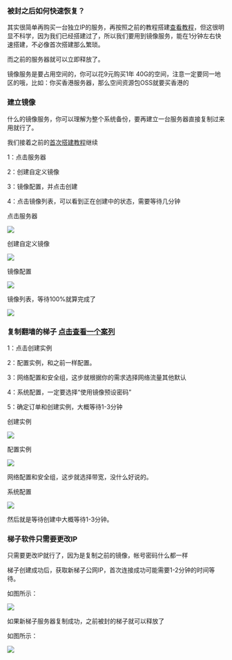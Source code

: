 ### 被封之后如何快速恢复？

其实很简单再购买一台独立IP的服务，再按照之前的教程搭建[查看教程](./ALIYUN.md)，但这很明显不科学，因为我们已经搭建过了，所以我们要用到镜像服务，能在1分钟左右快速搭建，不必像首次搭建那么繁琐。

而之前的服务器就可以立即释放了。

镜像服务是要占用空间的，你可以花9元购买1年 40G的空间，注意一定要同一地区的哦，比如：你买香港服务器，那么空间资源包OSS就要买香港的

### 建立镜像

什么的镜像服务，你可以理解为整个系统备份，要再建立一台服务器直接复制过来用就行了。

我们接着之前的[首次搭建教程](./ALIYUN.md)继续

1：点击服务器

2：创建自定义镜像

3：镜像配置，并点击创建

4：点击镜像列表，可以看到正在创建中的状态，需要等待几分钟

点击服务器

![](./img/aliyun/41.jpg)

创建自定义镜像

![](./img/aliyun/42.jpg)

镜像配置

![](./img/aliyun/43.jpg)

镜像列表，等待100%就算完成了

![](./img/aliyun/44.jpg)

### 复制翻墙的梯子 [点击查看一个案列](./ALIYUN_COPY.md)

1：点击创建实例

2：配置实例，和之前一样配置。

3：网络配置和安全组，这步就根据你的需求选择网络流量其他默认

4：系统配置，一定要选择“使用镜像预设密码”

5：确定订单和创建实例，大概等待1-3分钟

创建实例

![](./img/aliyun/45.jpg)

配置实例

![](./img/aliyun/47.jpg)

网络配置和安全组，这步就选择带宽，没什么好说的。

系统配置

![](./img/aliyun/46.jpg)

然后就是等待创建中大概等待1-3分钟。

### 梯子软件只需要更改IP

只需要更改IP就行了，因为是复制之前的镜像，帐号密码什么都一样

梯子创建成功后，获取新梯子公网IP，首次连接成功可能需要1-2分钟的时间等待。

如图所示：

![](./img/aliyun/48.jpg)

如果新梯子服务器复制成功，之前被封的梯子就可以释放了

如图所示：

![](./img/aliyun/49.jpg)









